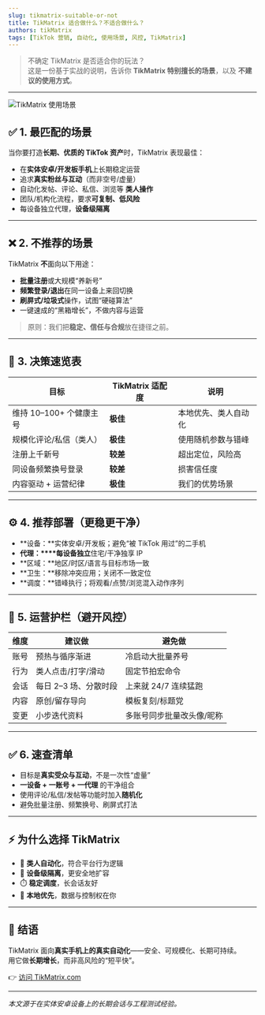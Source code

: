 ```yaml
---
slug: tikmatrix-suitable-or-not
title: TikMatrix 适合做什么？不适合做什么？
authors: tikMatrix
tags: [TikTok 营销, 自动化, 使用场景, 风控, TikMatrix]
---
```


> 不确定 TikMatrix 是否适合你的玩法？  
> 这是一份基于实战的说明，告诉你 **TikMatrix 特别擅长的场景**，以及 **不建议的使用方式**。

<!-- truncate -->
---
![TikMatrix 使用场景](/img/blog/tikmatrix-suitable.webp)

## ✅ 1. 最匹配的场景

当你要打造**长期、优质的 TikTok 资产**时，TikMatrix 表现最佳：

- 在**实体安卓/开发板手机**上长期稳定运营  
- 追求**真实粉丝与互动**（而非空号/虚量）  
- 自动化发帖、评论、私信、浏览等 **类人操作**  
- 团队/机构化流程，要求**可复制、低风险**  
- 每设备独立代理，**设备级隔离**

---

## ❌ 2. 不推荐的场景

TikMatrix **不**面向以下用途：

- **批量注册**或大规模“养新号”  
- **频繁登录/退出**在同一设备上来回切换  
- **刷屏式/垃圾式**操作，试图“硬碰算法”  
- 一键速成的“黑箱增长”，不做内容与运营

> 原则：我们把**稳定、信任与合规**放在捷径之前。

---

## 🧭 3. 决策速览表

| 目标 | TikMatrix 适配度 | 说明 |
|---|---|---|
| 维持 10–100+ 个健康主号 | **极佳** | 本地优先、类人自动化 |
| 规模化评论/私信（类人） | **极佳** | 使用随机参数与错峰 |
| 注册上千新号 | **较差** | 超出定位，风险高 |
| 同设备频繁换号登录 | **较差** | 损害信任度 |
| 内容驱动 + 运营纪律 | **极佳** | 我们的优势场景 |

---

## ⚙️ 4. 推荐部署（更稳更干净）

- **设备：**实体安卓/开发板；避免“被 TikTok 用过”的二手机  
- **代理：****每设备独立**住宅/干净独享 IP  
- **区域：**地区/时区/语言与目标市场一致  
- **卫生：**移除冲突应用；关闭不一致定位  
- **调度：**错峰执行；将观看/点赞/浏览混入动作序列

---

## 🧩 5. 运营护栏（避开风控）

| 维度 | 建议做 | 避免做 |
|---|---|---|
| 账号 | 预热与循序渐进 | 冷启动大批量养号 |
| 行为 | 类人点击/打字/滑动 | 固定节拍宏命令 |
| 会话 | 每日 2–3 场、分散时段 | 上来就 24/7 连续猛跑 |
| 内容 | 原创/留存导向 | 模板复刻/标题党 |
| 变更 | 小步迭代资料 | 多账号同步批量改头像/昵称 |

---

## ✅ 6. 速查清单

- 目标是**真实受众与互动**，不是一次性“虚量”  
- **一设备 + 一账号 + 一代理** 的干净组合  
- 使用评论/私信/发帖等功能时加入**随机化**  
- 避免批量注册、频繁换号、刷屏式打法

---

## ⚡ 为什么选择 TikMatrix

- 🤖 **类人自动化**，符合平台行为逻辑  
- 🧩 **设备级隔离**，更安全地扩容  
- ⏱️ **稳定调度**，长会话友好  
- 🔐 **本地优先**，数据与控制权在你

---

## 🏁 结语

TikMatrix 面向**真实手机上的真实自动化**——安全、可规模化、长期可持续。  
用它做**长期增长**，而非高风险的“短平快”。

👉 [访问 TikMatrix.com](https://www.tikmatrix.com)

---

_本文源于在实体安卓设备上的长期会话与工程测试经验。_
